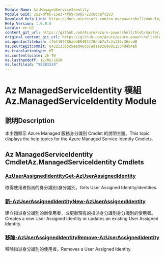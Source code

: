 ```yaml
---
Module Name: Az.ManagedServiceIdentity
Module Guid: 2a27df8b-15e3-4fb9-b885-22c6bcafc203
Download Help Link: https://docs.microsoft.com/en-us/powershell/module/az.managedserviceidentity
Help Version: 1.0.0.0
Locale: en-US
content_git_url: https://github.com/Azure/azure-powershell/blob/master/src/ManagedServiceIdentity/ManagedServiceIdentity/help/Az.ManagedServiceIdentity.md
original_content_git_url: https://github.com/Azure/azure-powershell/blob/master/src/ManagedServiceIdentity/ManagedServiceIdentity/help/Az.ManagedServiceIdentity.md
ms.openlocfilehash: c7bf49f486abd09495370eb67a7c2a135c36dcd0
ms.sourcegitcommit: 04221336bc9eed46c05ed1e828a6811534d4b4ab
ms.translationtype: MT
ms.contentlocale: zh-TW
ms.lasthandoff: 12/08/2020
ms.locfileid: "98281528"
---
```

# <span data-ttu-id="d4d60-101">Az ManagedServiceIdentity 模組</span><span class="sxs-lookup"><span data-stu-id="d4d60-101">Az.ManagedServiceIdentity Module</span></span>
## <span data-ttu-id="d4d60-102">說明</span><span class="sxs-lookup"><span data-stu-id="d4d60-102">Description</span></span>
<span data-ttu-id="d4d60-103">本主題顯示 Azure Managed 服務身分識別 Cmdlet 的說明主題。</span><span class="sxs-lookup"><span data-stu-id="d4d60-103">This topic displays the help topics for the Azure Managed Service Identity Cmdlets.</span></span>

## <span data-ttu-id="d4d60-104">Az ManagedServiceIdentity Cmdlet</span><span class="sxs-lookup"><span data-stu-id="d4d60-104">Az.ManagedServiceIdentity Cmdlets</span></span>
### [<span data-ttu-id="d4d60-105">AzUserAssignedIdentity</span><span class="sxs-lookup"><span data-stu-id="d4d60-105">Get-AzUserAssignedIdentity</span></span>](Get-AzUserAssignedIdentity.md)
<span data-ttu-id="d4d60-106">取得使用者指派的身分識別/身分識別。</span><span class="sxs-lookup"><span data-stu-id="d4d60-106">Gets User Assigned Identity/identities.</span></span>

### [<span data-ttu-id="d4d60-107">新-AzUserAssignedIdentity</span><span class="sxs-lookup"><span data-stu-id="d4d60-107">New-AzUserAssignedIdentity</span></span>](New-AzUserAssignedIdentity.md)
<span data-ttu-id="d4d60-108">建立指派身分識別的新使用者，或更新現有的指派身分識別身分識別的使用者。</span><span class="sxs-lookup"><span data-stu-id="d4d60-108">Creates a new User Assigned Identity or updates an existing User Assigned Identity.</span></span>

### [<span data-ttu-id="d4d60-109">移除-AzUserAssignedIdentity</span><span class="sxs-lookup"><span data-stu-id="d4d60-109">Remove-AzUserAssignedIdentity</span></span>](Remove-AzUserAssignedIdentity.md)
<span data-ttu-id="d4d60-110">移除指派身分識別的使用者。</span><span class="sxs-lookup"><span data-stu-id="d4d60-110">Removes a User Assigned Identity.</span></span>

